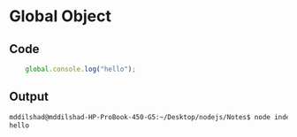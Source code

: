 # Global Object
## Code
```js
    global.console.log("hello");
```
## Output
```bash
mddilshad@mddilshad-HP-ProBook-450-G5:~/Desktop/nodejs/Notes$ node index
hello
```